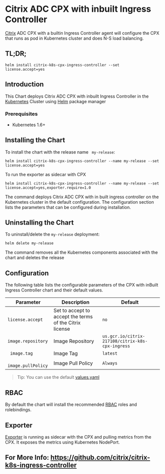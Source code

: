 # Citrix ADC CPX with inbuilt Ingress Controller  

[Citrix](https://www.citrix.com) ADC CPX with a builtin Ingress Controller agent will configure the CPX that runs as pod in Kubernetes cluster and does N-S load balancing.


## TL;DR;

``` 
helm install citrix-k8s-cpx-ingress-controller --set license.accept=yes
```

## Introduction
This Chart deploys Citrix ADC CPX with inbuilt Ingress Controller in the [Kubernetes](https://kubernetes.io) Cluster using [Helm](https://helm.sh) package manager

### Prerequisites
* Kubernetes 1.6+

## Installing the Chart

To install the chart with the release name ``` my-release```:

```helm install citrix-k8s-cpx-ingress-controller --name my-release --set license.accept=yes```

To run the exporter as sidecar with CPX

```helm install citrix-k8s-cpx-ingress-controller --name my-release --set license.accept=yes,exporter.require=1.0```

The command deploys Citrix ADC CPX with in built ingress controller on the Kubernetes cluster in the default configuration. The configuration section lists the parameters that can be configured during installation.

## Uninstalling the Chart
To uninstall/delete the ```my-release``` deployment:

```
helm delete my-release
```

The command removes all the Kubernetes components associated with the chart and deletes the release

## Configuration
The following table lists the configurable parameters of the CPX with inBuilt Ingress Controller chart and their default values.

| Parameter | Description | Default |
| --------- | ----------- | ------- |
|```license.accept```|Set to accept to accept the terms of the Citrix license| ```no``` |
| ``` image.repository ``` | Image Repository| ```us.gcr.io/citrix-217108/citrix-k8s-cpx-ingress```|
| ``` image.tag``` | Image Tag| ```latest``` |
|```  image.pullPolicy```| Image Pull Policy  | ```Always``` |

 
> Tip: You can use the default [values.yaml](https://github.com/citrix/citrix-k8s-ingress-controller/tree/master/charts/stable/citrix-k8s-cpx-ingress-controller/values.yaml)

## RBAC
By default the chart will install the recommended [RBAC](https://kubernetes.io/docs/admin/authorization/rbac/) roles and rolebindings.

## Exporter
[Exporter](https://github.com/citrix/netscaler-metrics-exporter) is running as sidecar with the CPX and pulling metrics from the CPX. It exposes the metrics using Kubernetes NodePort.

## For More Info: https://github.com/citrix/citrix-k8s-ingress-controller
